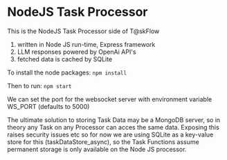 # NodeJS Task Processor

This is the NodeJS Task Processor side of T@skFlow
1. written in Node JS run-time, Express framework
3. LLM responses powered by OpenAi API's
4. fetched data is cached by SQLite

To install the node packages: `npm install` 

Then to run: `npm start` 

We can set the port for the websocket server with environment variable WS_PORT (defaults to 5000)

The ultimate solution to storing Task Data may be a MongoDB server, so in theory any Task on any Processor can acces the same data. Exposing this raises security issues etc so for now we are using SQLite as a key-value store for this (taskDataStore_async), so the Task Functions assume permanent storage is only available on the Node JS processor.  